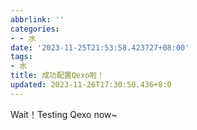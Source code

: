 ```yaml
---
abbrlink: ''
categories:
- - 水
date: '2023-11-25T21:53:58.423727+08:00'
tags:
- 水
title: 成功配置Qexo啦！
updated: 2023-11-26T17:30:50.436+8:0
---
```

Wait！Testing Qexo now~
